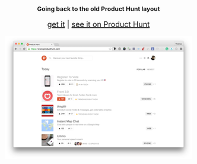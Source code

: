 <h3 align='center'>Going back to the old Product Hunt layout</h3>
<p align="center" style='font-size:20px'>
  <a href='https://chrome.google.com/webstore/detail/good-old-ph/jloimhlmpgmmldlgeciedhmbeajedeba'>get it</a> | <a href='https://www.producthunt.com/tech/good-old-ph'>see it on Product Hunt</a>
</p>
<img src='https://raw.githubusercontent.com/tchret/goodoldph/master/img/capture.png' />
